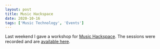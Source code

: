 ```yaml
---
layout: post
title: Music Hackspace
date: 2020-10-16
tags: ['Music Technology', 'Events']
---
```

Last weekend I gave a workshop for [Music Hackspace](https://musichackspace.org/). The sessions were recorded and are [available here](https://musichackspace.thinkific.com/courses/arcologies).